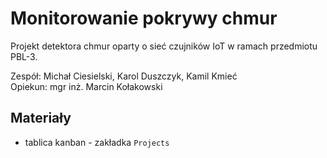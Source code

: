 # Monitorowanie pokrywy chmur
Projekt detektora chmur oparty o sieć czujników IoT w ramach przedmiotu PBL-3.

Zespół: Michał Ciesielski, Karol Duszczyk, Kamil Kmieć\
Opiekun: mgr inż. Marcin Kołakowski

## Materiały
* tablica kanban - zakładka `Projects`
